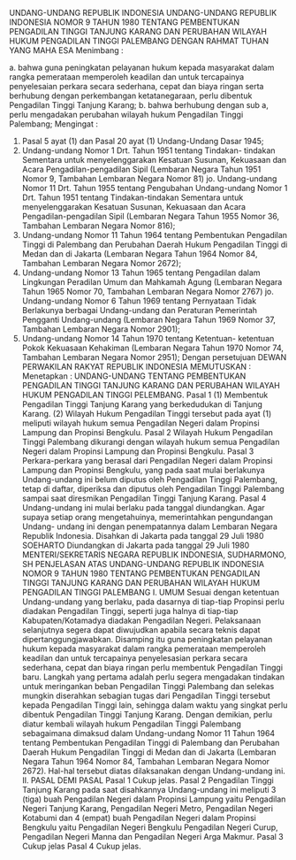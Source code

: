  UNDANG-UNDANG REPUBLIK INDONESIA UNDANG-UNDANG REPUBLIK INDONESIA NOMOR 9 TAHUN 1980 TENTANG PEMBENTUKAN PENGADILAN TINGGI TANJUNG KARANG DAN PERUBAHAN WILAYAH HUKUM PENGADILAN TINGGI PALEMBANG
DENGAN RAHMAT TUHAN YANG MAHA ESA
Menimbang :

a. bahwa guna peningkatan pelayanan hukum kepada masyarakat dalam rangka pemerataan memperoleh keadilan dan untuk tercapainya penyelesaian perkara secara sederhana, cepat dan biaya ringan serta berhubung dengan perkembangan ketatanegaraan, perlu dibentuk Pengadilan Tinggi Tanjung Karang;
b. bahwa berhubung dengan sub a, perlu mengadakan perubahan wilayah hukum Pengadilan Tinggi Palembang;
Mengingat :

1. Pasal 5 ayat (1) dan Pasal 20 ayat (1) Undang-Undang Dasar 1945;
2. Undang-undang Nomor 1 Drt. Tahun 1951 tentang Tindakan- tindakan Sementara untuk menyelenggarakan Kesatuan Susunan, Kekuasaan dan Acara Pengadilan-pengadilan Sipil (Lembaran Negara Tahun 1951 Nomor 9, Tambahan Lembaran Negara Nomor 81) jo. Undang-undang Nomor 11 Drt. Tahun 1955 tentang Pengubahan Undang-undang Nomor 1 Drt. Tahun 1951 tentang Tindakan-tindakan Sementara untuk menyelenggarakan Kesatuan Susunan, Kekuasaan dan Acara Pengadilan-pengadilan Sipil (Lembaran Negara Tahun 1955 Nomor 36, Tambahan Lembaran Negara Nomor 816);
3. Undang-undang Nomor 11 Tahun 1964 tentang Pembentukan Pengadilan Tinggi di Palembang dan Perubahan Daerah Hukum Pengadilan Tinggi di Medan dan di Jakarta (Lembaran Negara Tahun 1964 Nomor 84, Tambahan Lembaran Negara Nomor 2672);
4. Undang-undang Nomor 13 Tahun 1965 tentang Pengadilan dalam Lingkungan Peradilan Umum dan Mahkamah Agung (Lembaran Negara Tahun 1965 Nomor 70, Tambahan Lembaran Negara Nomor 2767) jo. Undang-undang Nomor 6 Tahun 1969 tentang Pernyataan Tidak Berlakunya berbagai Undang-undang dan Peraturan Pemerintah Pengganti Undang-undang (Lembaran Negara Tahun 1969 Nomor 37, Tambahan Lembaran Negara Nomor 2901);
5. Undang-undang Nomor 14 Tahun 1970 tentang Ketentuan- ketentuan Pokok Kekuasaan Kehakiman (Lembaran Negara Tahun 1970 Nomor 74, Tambahan Lembaran Negara Nomor 2951); Dengan persetujuan DEWAN PERWAKILAN RAKYAT REPUBLIK INDONESIA
MEMUTUSKAN :
 Menetapkan : UNDANG-UNDANG TENTANG PEMBENTUKAN PENGADILAN TINGGI TANJUNG KARANG DAN PERUBAHAN WILAYAH HUKUM PENGADILAN TINGGI PELEMBANG.
Pasal 1
(1) Membentuk Pengadilan Tinggi Tanjung Karang yang berkedudukan di Tanjung Karang.
(2) Wilayah Hukum Pengadilan Tinggi tersebut pada ayat (1) meliputi wilayah hukum semua Pengadilan Negeri dalam Propinsi Lampung dan Propinsi Bengkulu.
Pasal 2
Wilayah Hukum Pengadilan Tinggi Palembang dikurangi dengan wilayah hukum semua Pengadilan Negeri dalam Propinsi Lampung dan Propinsi Bengkulu.
Pasal 3
Perkara-perkara yang berasal dari Pengadilan Negeri dalam Propinsi Lampung dan Propinsi Bengkulu, yang pada saat mulai berlakunya Undang-undang ini belum diputus oleh Pengadilan Tinggi Palembang, tetap di daftar, diperiksa dan diputus oleh Pengadilan Tinggi Palembang sampai saat diresmikan Pengadilan Tinggi Tanjung Karang.
Pasal 4
Undang-undang ini mulai berlaku pada tanggal diundangkan. Agar supaya setiap orang mengetahuinya, memerintahkan pengundangan Undang- undang ini dengan penempatannya dalam Lembaran Negara Republik Indonesia. Disahkan di Jakarta pada tanggal 29 Juli 1980 SOEHARTO Diundangkan di Jakarta pada tanggal 29 Juli 1980 MENTERI/SEKRETARIS NEGARA REPUBLIK INDONESIA, SUDHARMONO, SH PENJELASAN ATAS UNDANG-UNDANG REPUBLIK INDONESIA NOMOR 9 TAHUN 1980 TENTANG PEMBENTUKAN PENGADILAN TINGGI TANJUNG KARANG DAN PERUBAHAN WILAYAH HUKUM PENGADILAN TINGGI PALEMBANG I. UMUM Sesuai dengan ketentuan Undang-undang yang berlaku, pada dasarnya di tiap-tiap Propinsi perlu diadakan Pengadilan Tinggi, seperti juga halnya di tiap-tiap Kabupaten/Kotamadya diadakan Pengadilan Negeri. Pelaksanaan selanjutnya segera dapat diwujudkan apabila secara teknis dapat dipertanggungjawabkan. Disamping itu guna peningkatan pelayanan hukum kepada masyarakat dalam rangka pemerataan memperoleh keadilan dan untuk tercapainya penyelesasian perkara secara sederhana, cepat dan biaya ringan perlu membentuk Pengadilan Tinggi baru. Langkah yang pertama adalah perlu segera mengadakan tindakan untuk meringankan beban Pengadilan Tinggi Palembang dan selekas mungkin diserahkan sebagian tugas dari Pengadilan Tinggi tersebut kepada Pengadilan Tinggi lain, sehingga dalam waktu yang singkat perlu dibentuk Pengadilan Tinggi Tanjung Karang. Dengan demikian, perlu diatur kembali wilayah hukum Pengadilan Tinggi Palembang sebagaimana dimaksud dalam Undang-undang Nomor 11 Tahun 1964 tentang Pembentukan Pengadilan Tinggi di Palembang dan Perubahan Daerah Hukum Pengadilan Tinggi di Medan dan di Jakarta (Lembaran Negara Tahun 1964 Nomor 84, Tambahan Lembaran Negara Nomor 2672). Hal-hal tersebut diatas dilaksanakan dengan Undang-undang ini. II. PASAL DEMI PASAL
Pasal 1
Cukup jelas.
Pasal 2
Pengadilan Tinggi Tanjung Karang pada saat disahkannya Undang-undang ini meliputi 3 (tiga) buah Pengadilan Negeri dalam Propinsi Lampung yaitu Pengadilan Negeri Tanjung Karang, Pengadilan Negeri Metro, Pengadilan Negeri Kotabumi dan 4 (empat) buah Pengadilan Negeri dalam Propinsi Bengkulu yaitu Pengadilan Negeri Bengkulu Pengadilan Negeri Curup, Pengadilan Negeri Manna dan Pengadilan Negeri Arga Makmur.
Pasal 3
Cukup jelas
Pasal 4
Cukup jelas.